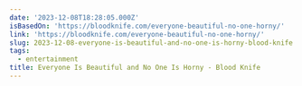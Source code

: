 ```yaml
---
date: '2023-12-08T18:28:05.000Z'
isBasedOn: 'https://bloodknife.com/everyone-beautiful-no-one-horny/'
link: 'https://bloodknife.com/everyone-beautiful-no-one-horny/'
slug: 2023-12-08-everyone-is-beautiful-and-no-one-is-horny-blood-knife
tags:
  - entertainment
title: Everyone Is Beautiful and No One Is Horny - Blood Knife
---
```


